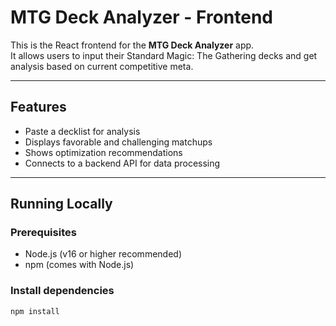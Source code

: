 # MTG Deck Analyzer - Frontend

This is the React frontend for the **MTG Deck Analyzer** app.  
It allows users to input their Standard Magic: The Gathering decks and get analysis based on current competitive meta.

---

## Features

- Paste a decklist for analysis
- Displays favorable and challenging matchups
- Shows optimization recommendations
- Connects to a backend API for data processing

---

## Running Locally

### Prerequisites

- Node.js (v16 or higher recommended)
- npm (comes with Node.js)

### Install dependencies

```bash
npm install
